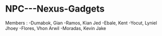 # NPC---Nexus-Gadgets
Members :
-Dumabok, Gian
-Ramos, Kian Jed
-Ebale, Kent
-Yocut, Lyniel Jhoey 
-Flores, Vhon Arwil
-Moradas, Kevin Jake
